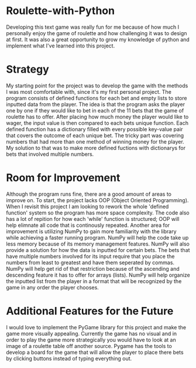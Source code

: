 # Roulette-with-Python

Developing this text game was really fun for me because of how much I personally enjoy the game of roulette and how challenging it was to design at first. It was also a great opportunity to grow my knowledge of python and implement what I've learned into this project. 

# Strategy
My starting point for the project was to develop the game with the methods I was most comfortable with, since it's my first personal project. The program consists of defined functions for each bet and empty lists to store inputted data from the player. The idea is that the program asks the player one by one if they would like to bet in each of the 11 bets that the game of roulette has to offer. After placing how much money the player would like to wager, the input value is then compared to each bets unique function. Each defined function has a dictionary filled with every possible key-value pair that covers the outcome of each unique bet. The tricky part was covering numbers that had more than one method of winning money for the player. My solution to that was to make more defined fuctions with dictionarys for bets that involved multiple numbers. 

# Room for Improvement 
Although the program runs fine, there are a good amount of areas to improve on. 
To start, the project lacks OOP (Object Oriented Programming). When I revisit this project I am looking to rework the whole 'defined function' system so the program has more space complexity. The code also has a lot of repition for how each 'while' function is structured; OOP will help elimnate all code that is continously repeated. 
Another area for improvement is utilizing NumPy to gain more familiarity with the library while achieving a faster running program. NumPy will help the code take up less memory because of its memory management features. NumPy will also provide a solution for how the data is inputted for certain bets. The bets that have multiple numbers involved for its input require that you place the numbers from least to greatest and have them seperated by commas. NumPy will help get rid of that restriction because of the ascending and descending feature it has to offer for arrays (lists). NumPy will help organize the inputted list from the player in a format that will be recognized by the game in any order the player chooses. 

# Additional Features for the Future
I would love to implement the PyGame library for this project and make the game more visually appealing. Currently the game has no visual and in order to play the game more strategically you would have to look at an image of a roulette table off another source. Pygame has the tools to develop a board for the game that will allow the player to place there bets by clicking buttons instead of typing everything out. 
